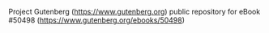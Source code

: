 Project Gutenberg (https://www.gutenberg.org) public repository for
eBook #50498 (https://www.gutenberg.org/ebooks/50498)

